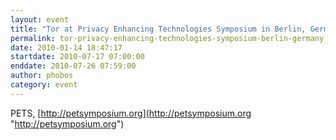 ```yaml
---
layout: event
title: "Tor at Privacy Enhancing Technologies Symposium in Berlin, Germany"
permalink: tor-privacy-enhancing-technologies-symposium-berlin-germany
date: 2010-01-14 18:47:17
startdate: 2010-07-17 07:00:00
enddate: 2010-07-26 07:59:00
author: phobos
category: event
---
```


PETS, [http://petsymposium.org](http://petsymposium.org "http://petsymposium.org")
